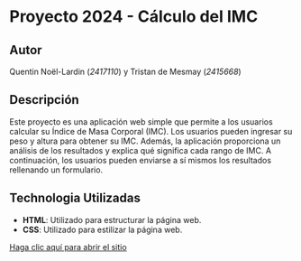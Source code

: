 # Proyecto 2024 - Cálculo del IMC

## Autor
Quentin Noël-Lardin (*2417110*) y Tristan de Mesmay (*2415668*)

## Descripción
Este proyecto es una aplicación web simple que permite a los usuarios calcular su Índice de Masa Corporal (IMC). Los usuarios pueden ingresar su peso y altura para obtener su IMC. Además, la aplicación proporciona un análisis de los resultados y explica qué significa cada rango de IMC. A continuación, los usuarios pueden enviarse a sí mismos los resultados rellenando un formulario.

## Technologia Utilizadas
- **HTML**: Utilizado para estructurar la página web.
- **CSS**: Utilizado para estilizar la página web.

[Haga clic aquí para abrir el sitio](http://localhost:63342/Proyecto2024-NoelLardin-deMesmay/index.html?_ijt=n0uod2l2dj70ip5q2d6sva2sbh&_ij_reload=RELOAD_ON_SAVE)
